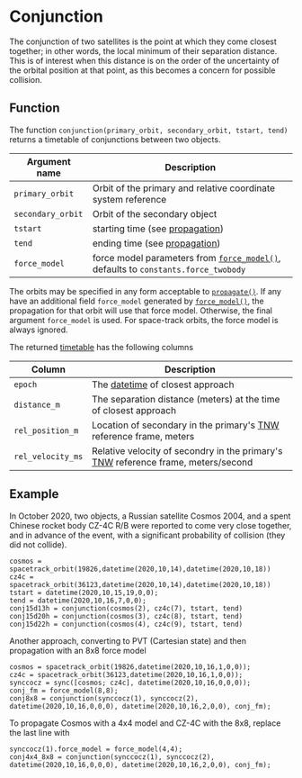 # Conjunction

The conjunction of two satellites is the point at which they come closest together; in other words, the local minimum of their separation distance. This is of interest when this distance is on the order of the uncertainty of the orbital position at that point, as this becomes a concern for possible collision.

## Function

The function `conjunction(primary_orbit, secondary_orbit, tstart, tend)` returns a timetable of conjunctions between two objects.

| Argument name     | Description                                                                                        |
|-------------------|----------------------------------------------------------------------------------------------------|
| `primary_orbit`   | Orbit of the primary and relative coordinate system reference                                      |
| `secondary_orbit` | Orbit of the secondary object                                                                      |
| `tstart`          | starting time (see [propagation](propagation.md#Input))                                            |
| `tend`            | ending time (see [propagation](propagation.md#Input))                                              |
| `force_model`     | force model parameters from [`force_model()`](#force-model), defaults to `constants.force_twobody` |

The orbits may be specified in any form acceptable to [`propagate()`](propagation.md#initial-state). If any have an additional field `force_model` generated by [`force_model()`](#force-model), the propagation for that orbit will use that force model. Otherwise, the final argument `force_model` is used. For space-track orbits, the force model is always ignored.

The returned [timetable](timetable.md) has the following columns

| Column            | Description                                                                                                                                                    |
|-------------------|----------------------------------------------------------------------------------------------------------------------------------------------------------------|
| `epoch`           | The [datetime](datetime.md) of closest approach                                                                                                                |
| `distance_m`      | The separation distance (meters) at the time of closest approach                                                                                               |
| `rel_position_m`  | Location of secondary in the primary's [TNW](https://www.orekit.org/static/apidocs/org/orekit/frames/LOFType.html#TNW) reference frame, meters                 |
| `rel_velocity_ms` | Relative velocity of secondry in the primary's  [TNW](https://www.orekit.org/static/apidocs/org/orekit/frames/LOFType.html#TNW) reference frame, meters/second |


## Example

In October 2020, two objects, a Russian satellite Cosmos 2004, and a spent Chinese rocket body CZ-4C R/B were reported to come very close together, and in advance of the event, with a significant probability of collision (they did not collide).

    cosmos = spacetrack_orbit(19826,datetime(2020,10,14),datetime(2020,10,18))
    cz4c = spacetrack_orbit(36123,datetime(2020,10,14),datetime(2020,10,18))
	tstart = datetime(2020,10,15,19,0,0);
	tend = datetime(2020,10,16,7,0,0);
	conj15d13h = conjunction(cosmos(2), cz4c(7), tstart, tend)
    conj15d20h = conjunction(cosmos(3), cz4c(8), tstart, tend)
    conj15d22h = conjunction(cosmos(4), cz4c(9), tstart, tend)

Another approach, converting to PVT (Cartesian state) and then propagation with an 8x8 force model

    cosmos = spacetrack_orbit(19826,datetime(2020,10,16,1,0,0));
    cz4c = spacetrack_orbit(36123,datetime(2020,10,16,1,0,0));
    synccocz = sync([cosmos; cz4c], datetime(2020,10,16,0,0,0));
    conj_fm = force_model(8,8);
    conj8x8 = conjunction(synccocz(1), synccocz(2), datetime(2020,10,16,0,0,0), datetime(2020,10,16,2,0,0), conj_fm);

To propagate Cosmos with a 4x4 model and CZ-4C with the 8x8, replace the last line with

	synccocz(1).force_model = force_model(4,4);
	conj4x4_8x8 = conjunction(synccocz(1), synccocz(2), datetime(2020,10,16,0,0,0), datetime(2020,10,16,2,0,0), conj_fm);
